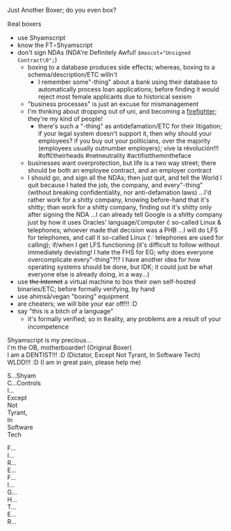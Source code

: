 Just Another Boxer; do you even box?

ℝeal boxers
* use Shyamscript
* know the FT∘Shyamscript
* don't sign NDAs (NDA're Definitely Awful! `$mascot="Unsigned Contract\0";`)
	* boxing to a database produces side effects; whereas, boxing to a schema/description/ETC willn't
		* I remember some"-thing" about a bank using their database to automatically process loan applications; before finding it would reject most female applicants due to historical sexism
	* "business processes" is just an excuse for mismanagement
	* I'm thinking about dropping out of uni, and becoming a [firefighter](http://www.miltonindependent.com/georgia-firefighters-question-new-policy/); they're my kind of people!
		* there's such a "-thing" as antidefamation/ETC for their litigation; if your legal system doesn't support it, then why should your employees? if you buy out your politicians, over the majority (employees usually outnumber employers); vive la révolución!!! #offc̄theirheads #netneutrality #actifistthemintheface
	* businesses want overprotection, but life is a two way street; there should be both an employee contract, and an employer contract
	* I should go, and sign all the NDAs; then just quit, and tell the World I quit because I hated the job, the company, and every"-thing" (without breaking confidentiality, nor anti-defamation laws) ...I'd rather work for a shitty company, knowing before-hand that it's shitty; than work for a shitty company, finding out it's shitty only after signing the NDA ...I can already tell Google is a shitty company just by how it uses Oracles' language/ℂomputer c̄ so-called Linux & telephones; whoever made that decision was a PHB ...I will do LFS for telephones, and call it so-called Linux (∵ telephones are used for calling); if/when I get LFS functioning (it's difficult to follow without immediately deviating! I hate the FHS for EG; why does everyone overcomplicate every"-thing"?!? I have another idea for how operating systems should be done, but IDK; it could just be what everyone else is already doing, in a way...)
* use ~~the Internet~~ a virtual machine to box their own self-hosted binaries/ETC; before formally verifying, by hand
* use ahiṃsā/vegan "boxing" equipment
* are cheaters; we will bite your ear off!!! :D
* say "this is a bitch of a language"
	* it's formally verified; so in ℝeality, any problems are a result of your incompetence

Shyamscript is my precious...
<br>I'm the OB, motherboarder! (Original Boxer)
<br>I am a DENTIST!!! :D (Dictator, Except Not Tyrant, In Software Tech)
<br>WLDD!!! :D (I am in great pain, please help me)

S...Shyam
<br>C...Controls
<br>I...
<br>Except
<br>Not
<br>Tyrant,
<br>In
<br>Software
<br>Tech

F...
<br>I...
<br>R...
<br>E...
<br>F...
<br>I...
<br>G...
<br>H...
<br>T...
<br>E...
<br>R...
